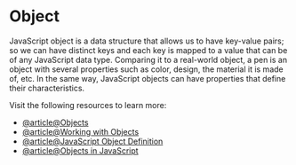 # Object

JavaScript object is a data structure that allows us to have key-value pairs; so we can have distinct keys and each key is mapped to a value that can be of any JavaScript data type. Comparing it to a real-world object, a pen is an object with several properties such as color, design, the material it is made of, etc. In the same way, JavaScript objects can have properties that define their characteristics.

Visit the following resources to learn more:

- [@article@Objects](https://javascript.info/object)
- [@article@Working with Objects](https://developer.mozilla.org/en-US/docs/Web/JavaScript/Guide/Working_with_Objects)
- [@article@JavaScript Object Definition](https://www.w3schools.com/js/js_object_definition.asp)
- [@article@Objects in JavaScript ](https://www.geeksforgeeks.org/objects-in-javascript/)
